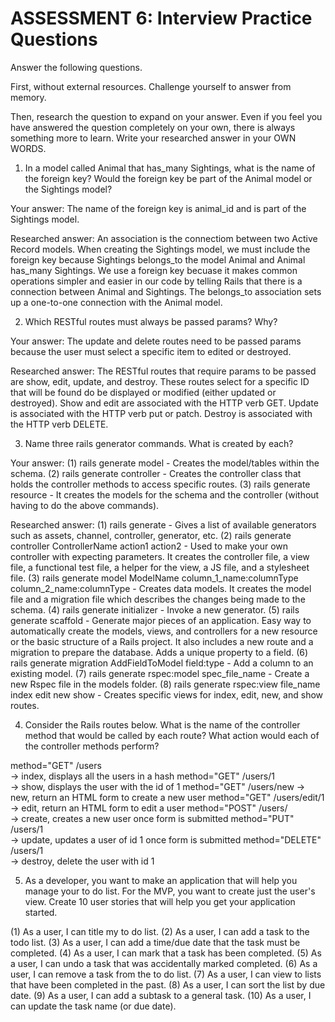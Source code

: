 # ASSESSMENT 6: Interview Practice Questions
Answer the following questions.

First, without external resources. Challenge yourself to answer from memory.

Then, research the question to expand on your answer. Even if you feel you have answered the question completely on your own, there is always something more to learn. Write your researched answer in your OWN WORDS.

1. In a model called Animal that has_many Sightings, what is the name of the foreign key? Would the foreign key be part of the Animal model or the Sightings model?

  Your answer: The name of the foreign key is animal_id and is part of the Sightings model.

  Researched answer: An association is the connectiom between two Active Record models. When creating the Sightings model, we must include the foreign key because Sightings belongs_to the model Animal and Animal has_many Sightings. We use a foreign key becuase it makes common operations simpler and easier in our code by telling Rails that there is a connection between Animal and Sightings. The belongs_to association sets up a one-to-one connection with the Animal model.



2. Which RESTful routes must always be passed params? Why?

  Your answer: The update and delete routes need to be passed params because the user must select a specific item to edited or destroyed.

  Researched answer: The RESTful routes that require params to be passed are show, edit, update, and destroy. These routes select for a specific ID that will be found do be displayed or modified (either updated or destroyed). Show and edit are associated with the HTTP verb GET. Update is associated with the HTTP verb put or patch. Destroy is associated with the HTTP verb DELETE.



3. Name three rails generator commands. What is created by each?

  Your answer: (1) rails generate model - Creates the model/tables within the schema.
  (2) rails generate controller - Creates the controller class that holds the controller methods to access specific routes.
  (3) rails generate resource - It creates the models for the schema and the controller (without having to do the above commands).

  Researched answer: (1) rails generate - Gives a list of available generators such as assets, channel, controller, generator, etc.
  (2) rails generate controller ControllerName action1 action2 - Used to make your own controller with expecting parameters. It creates the controller file, a view file, a functional test file, a helper for the view, a JS file, and a stylesheet file.
  (3) rails generate model ModelName column_1_name:columnType column_2_name:columnType - Creates data models. It creates the model file and a migration file which describes the changes being made to the schema.
  (4) rails generate initializer - Invoke a new generator.
  (5) rails generate scaffold - Generate major pieces of an application. Easy way to automatically create the models, views, and controllers for a new resource or the basic structure of a Rails project. It also includes a new route and a migration to prepare the database. Adds a unique property to a field.
  (6) rails generate migration AddFieldToModel field:type - Add a column to an existing model.
  (7) rails generate rspec:model spec_file_name - Create a new Rspec file in the models folder.
  (8) rails generate rspec:view file_name index edit new show - Creates specific views for index, edit, new, and show routes.


4. Consider the Rails routes below. What is the name of the controller method that would be called by each route? What action would each of the controller methods perform?

method="GET"    /users          
-> index, displays all the users in a hash
method="GET"    /users/1  
-> show, displays the user with the id of 1
method="GET"    /users/new
-> new, return an HTML form to create a new user
method="GET"    /users/edit/1    
-> edit, return an HTML form to edit a user
method="POST"   /users/       
-> create, creates a new user once form is submitted
method="PUT"    /users/1      
-> update, updates a user of id 1 once form is submitted
method="DELETE" /users/1      
-> destroy, delete the user with id 1


5. As a developer, you want to make an application that will help you manage your to do list. For the MVP, you want to create just the user's view. Create 10 user stories that will help you get your application started. 

(1) As a user, I can title my to do list.
(2) As a user, I can add a task to the todo list.
(3) As a user, I can add a time/due date that the task must be completed.
(4) As a user, I can mark that a task has been completed.
(5) As a user, I can undo a task that was accidentally marked completed.
(6) As a user, I can remove a task from the to do list.
(7) As a user, I can view to lists that have been completed in the past.
(8) As a user, I can sort the list by due date.
(9) As a user, I can add a subtask to a general task.
(10) As a user, I can update the task name (or due date).